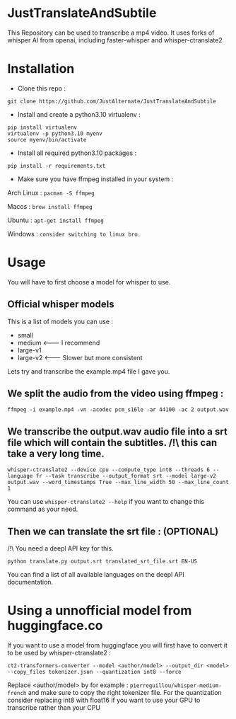 # JustTranslateAndSubtile

This Repository can be used to transcribe a mp4 video.
It uses forks of whisper AI from openai, including faster-whisper and whisper-ctranslate2

# Installation

- Clone this repo :
```
git clone https://github.com/JustAlternate/JustTranslateAndSubtile
```

- Install and create a python3.10 virtualenv :

```
pip install virtualenv
virtualenv -p python3.10 myenv
source myenv/bin/activate
```
- Install all required python3.10 packages :

```pip install -r requirements.txt```

- Make sure you have ffmpeg installed in your system :

Arch Linux : `pacman -S ffmpeg`

Macos : `brew install ffmpeg`

Ubuntu : `apt-get install ffmpeg`

Windows : `consider switching to linux bro.`

# Usage

You will have to first choose a model for whisper to use.

## Official whisper models

This is a list of models you can use :

- small
- medium    <--- I recommend
- large-v1
- large-v2  <--- Slower but more consistent

Lets try and transcribe the example.mp4 file I gave you.

## We split the audio from the video using ffmpeg : 

```
ffmpeg -i example.mp4 -vn -acodec pcm_s16le -ar 44100 -ac 2 output.wav
```

## We transcribe the output.wav audio file into a srt file which will contain the subtitles. /!\ this can take a very long time.

```
whisper-ctranslate2 --device cpu --compute_type int8 --threads 6 --language fr --task transcribe --output_format srt --model large-v2 output.wav --word_timestamps True --max_line_width 50 --max_line_count 1
```

You can use `whisper-ctranslate2 --help` if you want to change this command as your need.

## Then we can translate the srt file : (OPTIONAL)

/!\ You need a deepl API key for this.

```
python translate.py output.srt translated_srt_file.srt EN-US
```

You can find a list of all available languages on the deepl API documentation.

# Using a unnofficial model from huggingface.co

If you want to use a model from huggingface you will first have to convert it to be used by whisper-ctranslate2 :
```
ct2-transformers-converter --model <author/model> --output_dir <model> --copy_files tokenizer.json --quantization int8 --force
```

Replace <author/model> by for example : `pierreguillou/whisper-medium-french` and make sure to copy the right tokenizer file.
For the quantization consider replacing int8 with float16 if you want to use your GPU to transcribe rather than your CPU


